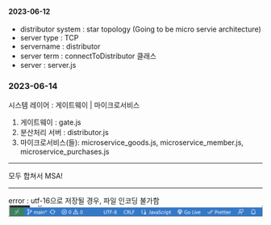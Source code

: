 #### 2023-06-12
- distributor system : star topology
(Going to be micro servie architecture)
- server type : TCP
- servername : distributor
- server term : connectToDistributor 클래스
- server : server.js
### 2023-06-14
 시스템 레이어 : 게이트웨이 | 마이크로서비스
1. 게이트웨이 : gate.js
2. 분산처리 서버 : distributor.js
3. 마이크로서비스(들): microservice_goods.js, microservice_member.js, microservice_purchases.js

-----
모두 합쳐서 MSA!

-----
error : utf-16으로 저장될 경우, 파일 인코딩 불가함
![Alt text](image.png)